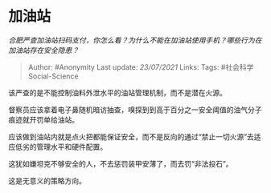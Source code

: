 # 加油站
*合肥严查加油站扫码支付，你怎么看？为什么不能在加油站使用手机？哪些行为在加油站存在安全隐患？*

> Author: #Anonymity
Last update: *23/07/2021* 
Links:
Tags:  #社会科学Social-Science



该严查的是不能控制油料外泄水平的油站管理机制，而不是潜在火源。

督察员应该拿着电子鼻随机暗访抽查，嗅探到到高于百分之一安全阈值的油气分子痕迹就开罚单给油站。

应该做到油站内就是点火把都能保证安全，而不是反向的通过“禁止一切火源”去适应低劣的管理水平和硬件配置。

这犹如嫌坦克不够安全的人，不去惩罚装甲安薄了，而去罚“非法投石”。

这是无意义的策略方向。



